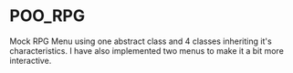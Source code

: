 # POO_RPG
Mock RPG Menu using one abstract class and 4 classes inheriting it's characteristics. I have also implemented two menus to make it a bit more interactive.
